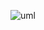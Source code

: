 ![uml](https://cdn.discordapp.com/attachments/1361186102014382274/1366084146840993962/image.png?ex=6810fa01&is=680fa881&hm=47fcfcd0059818c14127fabeac2a136a1a2a67be52cafe6385d73cea0d965dcc&)